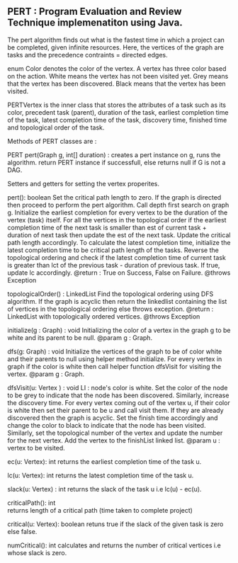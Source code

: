 ## PERT : Program Evaluation and Review Technique implemenatiton using Java.

The pert algorithm finds out what is the fastest time in which a project can be completed, given infinite resources. 
Here, the vertices of the graph are tasks and the precedence contraints = directed edges. 

enum Color denotes the color of the vertex. A vertex has three color based on the action. 
White means the vertex has not been visited yet.
Grey means that the vertex has been discovered.
Black means that the vertex has been visited.

PERTVertex is the inner class that stores the attributes of a task such as its color, precedent task (parent), duration of the task, earliest completion time of the task, latest completion time of the task, discovery time, finished time and topological order of the task.

Methods of PERT classes are :

PERT pert(Graph g, int[] duration) : creates a pert instance on g, runs the algorithm. return PERT instance if successfull, else returns null if G is not a DAG.

Setters and getters for setting the vertex properites.

pert(): boolean
    Set the critical path length to zero.
    If the graph is directed then proceed to perform the pert algorithm.
    Call depth first search on graph g. Initialize the earliest completion for every vertex to be the duration of the vertex (task) itself.
    For all the vertices in the topological order if the earliest completion time of the next task is smaller than est of current task + duration of next task
    then update the est of the next task.
    Update the critical path length accordingly.
    To calculate the latest completion time, initialize the latest completion time to be critical path length of the tasks.
    Reverse the topological ordering and check if the latest completion time of current task is greater than lct of the previous task - duration of previous task.
    If true, update lc accordingly.
    @return : True on Success, False on Failure.
    @throws Exception
     
topologicalOrder() : LinkedList<Vertex>
     Find the topological ordering using DFS algorithm.
     If the graph is acyclic then return the linkedlist containing the list of vertices in the topological ordering else
     throws exception.
     @return : LinkedList with topologically ordered vertices.
     @throws Exception

initialize(g : Graph) : void
  	Initializing the color of a vertex in the graph g to be white and its parent to be null.
  	@param g : Graph.

dfs(g: Graph) : void
	Initialize the vertices of the graph to be of color white and their parents to null using helper method initialize.
	For every vertex in graph if the color is white then call helper function dfsVisit for visiting the vertex.
	@param g : Graph.

dfsVisit(u: Vertex ) : void
    LI : node's color is white.
    Set the color of the node to be grey to indicate that the node has been discovered. Similarly, increase the discovery time.
    For every vertex coming out of the vertex u, if their color is white then set their parent to be u and call visit them.
    If they are already discovered then the graph is acyclic.
    Set the finish time accordingly and change the color to black to indicate that the node has been visited.
    Similarly, set the topological number of the vertex and update the number for the next vertex.
    Add the vertex to the finishList linked list.
    @param u : vertex to be visited.

ec(u: Vertex): int 
	returns the earliest completion time of the task u.

lc(u: Vertex): int
	returns the latest completion time of the task u.

slack(u: Vertex) : int
	returns the slack of the task u i.e lc(u) - ec(u).

criticalPath(): int  
	returns length of a critical path (time taken to complete project)  

critical(u: Vertex): boolean
	retuns true if the slack of the given task is zero else false.

numCritical(): int
	calculates and returns the number of critical vertices i.e whose slack is zero.

